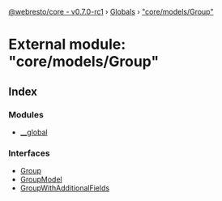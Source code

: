 [@webresto/core - v0.7.0-rc1](../README.md) › [Globals](../globals.md) › ["core/models/Group"](_core_models_group_.md)

# External module: "core/models/Group"

## Index

### Modules

* [__global](_core_models_group_.__global.md)

### Interfaces

* [Group](../interfaces/_core_models_group_.group.md)
* [GroupModel](../interfaces/_core_models_group_.groupmodel.md)
* [GroupWithAdditionalFields](../interfaces/_core_models_group_.groupwithadditionalfields.md)
